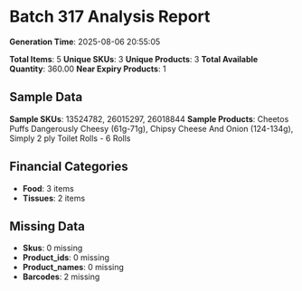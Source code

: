 # Batch 317 Analysis Report

**Generation Time**: 2025-08-06 20:55:05

**Total Items**: 5
**Unique SKUs**: 3
**Unique Products**: 3
**Total Available Quantity**: 360.00
**Near Expiry Products**: 1

## Sample Data
**Sample SKUs**: 13524782, 26015297, 26018844
**Sample Products**: Cheetos Puffs Dangerously Cheesy (61g-71g), Chipsy Cheese And Onion (124-134g), Simply 2 ply Toilet Rolls - 6 Rolls

## Financial Categories
- **Food**: 3 items
- **Tissues**: 2 items

## Missing Data
- **Skus**: 0 missing
- **Product_ids**: 0 missing
- **Product_names**: 0 missing
- **Barcodes**: 2 missing
